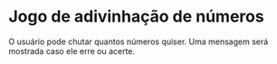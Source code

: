 # Jogo de adivinhação de números

O usuário pode chutar quantos números quiser. Uma mensagem será mostrada caso ele erre ou acerte.
